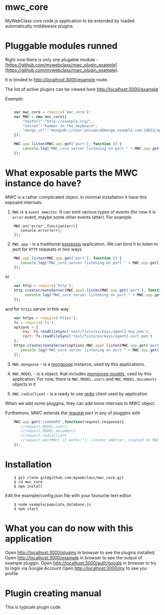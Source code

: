 mwc_core
========

MyWebClass core node.js application to be extended by loaded automatically middleware plugins

Pluggable modules runned
=======

Right now there is only one plugable module - [https://github.com/mywebclass/mwc_plugin_example](https://github.com/mywebclass/mwc_plugin_example).

It is binded to [http://localhost:3000/example](http://localhost:3000/example) route.

The list of active plugins can be viewed here [http://localhost:3000/example](http://localhost:3000/example)

*Example*:

```javascript

    var mwc_core = require('mwc_core');
    var MWC = new mwc_core({
        "hostUrl":"http://example.org/",
        "secret":"hammer on the keyboard",
        "mongo_url":"mongodb://user:password@mongo.example.com:10053/app111"
    });

    MWC.app.listen(MWC.app.get('port'), function () {
        console.log("MWC_core server listening on port " + MWC.app.get('port'));
    });

```

What exposable parts the MWC instance do have?
=======

MWC is a rather complicated object. In minimal installation it have this exposed internals:

1. `MWC` is a `event emmiter`. It can emit various types of events (for now it is `error` event, maybe some other events latter). For example

```javacript
    MWC.on('error',function(err){
       console.error(err);
    });
```

2. `MWC.app` - is a traditional [expressjs](http://express.js) application. We can bind it to listen to port for `HTTP` requests
in two ways

```javascript
    MWC.app.listen(MWC.app.get('port'), function () {
       console.log("MWC_core server listening on port " + MWC.app.get('port'));
    });
```

or

```javascript
    var http = require('http');
    http.createcreateServer(MWC.app).listen(MWC.app.get('port'), function () {
         console.log("MWC_core server listening on port " + MWC.app.get('port'));
    });
```

and for `https` server in this way

```javascript
    var https = require('https'),
    fs = require('fs'),
    options = {
        key: fs.readFileSync('test/fixtures/keys/agent2-key.pem'),
        cert: fs.readFileSync('test/fixtures/keys/agent2-cert.pem')
    };
    https.createcreateServer(options,MWC.app).listen(MWC.app.get('port'), function () {
       console.log("MWC_core server listening on port " + MWC.app.get('port'));
    });
```



3. `MWC.mongoose` - is a [mongoose](https://npmjs.org/package/mongoose) instance, used by this applications.

4. `MWC.MODEL` - is a object, that includes [mongoose models](http://mongoosejs.com/docs/guide.html), used by this application.
For now, there is `MWC.MODEL.users` and `MWC.MODEL.documents` objects in it

5. `MWC.redisClient` - is a ready to use [redis](https://npmjs.org/package/redis) client used by application

When we add some pluggins, they can add more internals to MWC object.

Furthemore, MWC extends the [request](http://expressjs.com/api.html#req.params) part in any of pluggins
with
```javascript
    MWC.app.get('/someURI',function(request,response){
       //request.MODEL.users
       //request.MODEL.documents
       //request.redisClient
       //request.emitMWC('it works!'); //event emmiter, coupled to MWC event emmiter
    });
```

Installation
=======

```shell
    $ git clone git@github.com:mywebclass/mwc_core.git
    $ cd mwc_core
    $ npm install
```

Edit the example/config.json file with your favourite text editor.

```shell
    $ node example/populate_database.js
    $ npm start
```

What you can do now with this application
=======
Open [http://localhost:3000/plugins](http://localhost:3000/plugins) in browser to see the plugins installed.
Open [http://localhost:3000/example](http://localhost:3000/example) in browser to see the output of example pluggin.
Open [http://localhost:3000/auth/google](http://localhost:3000/auth/google) in browser to try to login via Google Account
Open [http://localhost:3000/my](http://localhost:3000/my) to see you profile


Plugin creating manual
=======

This is typicale plugin code
```javascript

```

